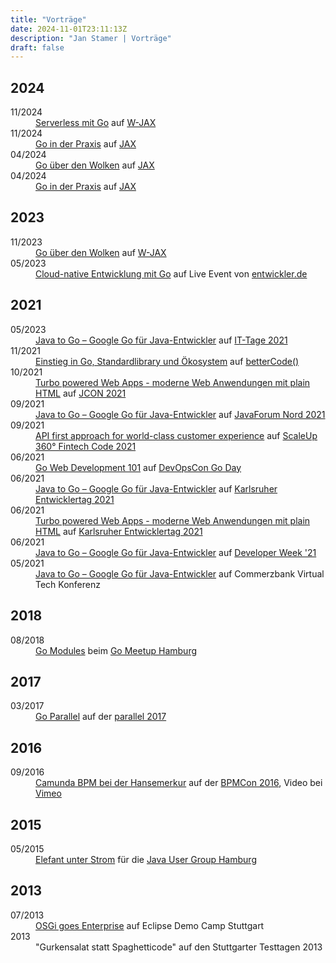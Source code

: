 ```yaml
---
title: "Vorträge"
date: 2024-11-01T23:11:13Z
description: "Jan Stamer | Vorträge"
draft: false
---
```


<h2>2024</h2>
<dl>
    <dt>11/2024</dt>
    <dd><a href="https://jax.de/cloud-container-serverless/serverless-mit-go/">Serverless mit Go</a>
    auf <a href="https://jax.de/">W-JAX</a>
    </dd>
    <dt>11/2024</dt>
    <dd><a href="https://jax.de/cloud-container-serverless/go-in-der-praxis/">Go in der Praxis</a>
    auf <a href="https://jax.de/">JAX</a>
    </dd>
    <dt>04/2024</dt>
    <dd><a href="https://jax.de/core-java-jvm-languages/go-cloud-entwicklung/">Go über den Wolken</a>
    auf <a href="https://jax.de/">JAX</a>
    </dd>
    <dt>04/2024</dt>
    <dd><a href="https://jax.de/cloud-container-serverless/go-in-der-praxis/">Go in der Praxis</a>
    auf <a href="https://jax.de/">JAX</a>
    </dd>
</dl>

<h2>2023</h2>
<dl>
    <dt>11/2023</dt>
    <dd><a href="https://jax.de/core-java-jvm-languages/go-cloud-entwicklung/">Go über den Wolken</a>
    auf <a href="https://jax.de/">W-JAX</a>
    </dd>
    <dt>05/2023</dt>
    <dd><a href="https://entwickler.de/cloud-native-entwicklung-mit-go/">Cloud-native Entwicklung mit Go</a>
    auf Live Event von <a href="https://entwickler.de/">entwickler.de</a>
    </dd>
</dl>

<h2>2021</h2>
<dl>
    <dt>05/2023</dt>
    <dd><a href="https://www.ittage.informatik-aktuell.de/programm/2021/google-go-fuer-java-entwickler-java-to-go.html">Java to Go – Google Go für Java-Entwickler</a>
    auf <a href="https://www.ittage.informatik-aktuell.de">IT-Tage 2021</a>
    </dd>
    <dt>11/2021</dt>
    <dd><a href="https://go.bettercode.eu/veranstaltung-13578-se-0-einstieg-in-go-standard-library-und-oekosystem.html">Einstieg in Go, Standardlibrary und Ökosystem</a>
    auf <a href="https://go.bettercode.eu/">betterCode()</a>
    </dd>
    <dt>10/2021</dt>
    <dd><a href="https://jcon.sched.com/event/k7JV/turbo-powered-web-apps-moderne-web-anwendungen-mit-plain-html?iframe=no">Turbo powered Web Apps - moderne Web Anwendungen mit plain HTML</a>
    auf <a href="https://jcon.one/">JCON 2021</a>
    </dd>
    <dt>09/2021</dt>
    <dd><a href="https://javaforumnord.de/">Java to Go – Google Go für Java-Entwickler</a>
    auf <a href="https://javaforumnord.de/">JavaForum Nord 2021</a>
    </dd>
    <dt>09/2021</dt>
    <dd><a href="https://www.scale-up-360.com/en/fintech-code">API first approach for world-class customer experience</a>
    auf <a href="https://www.scale-up-360.com/en/fintech-code/agenda">ScaleUp 360° Fintech Code 2021</a>
    </dd>
    <dt>06/2021</dt>
    <dd><a href="https://devopscon.io/go-day/go-web-development-101/">Go Web Development 101</a>
    auf <a href="https://devopscon.io/berlin-de/">DevOpsCon Go Day</a>
    </dd>
    <dt>06/2021</dt>
    <dd><a href="https://entwicklertag.de/karlsruhe/2021/java-go-google-go-f-r">Java to Go – Google Go für Java-Entwickler</a>
    auf <a href="https://entwicklertag.de/karlsruhe/2021/">Karlsruher Entwicklertag 2021</a>
    </dd>
    <dt>06/2021</dt>
    <dd><a href="https://entwicklertag.de/karlsruhe/2021/turbo-powered-web-apps">Turbo powered Web Apps - moderne Web Anwendungen mit plain HTML</a>
    <a href="https://raw.githubusercontent.com/remast/remast.github.io/develop/talks/2021-06-09_Turbo_powered_Web_Apps.pdf"><i class="fas fa-file-pdf" alt="Turbo powered Web Apps (PDF)"></i></a>
    auf <a href="https://entwicklertag.de/karlsruhe/2021/">Karlsruher Entwicklertag 2021</a>
    </dd>
    <dt>06/2021</dt>
    <dd>
        <a href="https://www.developer-week.de/programm/#/talk/java-to-go-google-go-fur-java-entwickler">Java to Go – Google Go für Java-Entwickler</a>
        auf <a href="https://www.developer-week.de">Developer Week '21</a>
    </dd>
    <dt>05/2021</dt>
    <dd>
        <a href="https://raw.githubusercontent.com/remast/remast.github.io/develop/talks/2021-05-04_VirtualTechConf_Java_to_Go.pdf">Java to Go – Google Go für Java-Entwickler</a> auf Commerzbank Virtual Tech Konferenz
    </dd>
</dl>
<h2>2018</h2>
<dl>
    <dt>08/2018</dt>
    <dd>
        <a href="https://docs.google.com/presentation/d/1NZrvgruD7Sn9lh6eA6xj65iYqIWX6ZjX-fPefOg16Dk/edit?usp=sharing">Go
            Modules</a>
        <a href="https://raw.githubusercontent.com/remast/remast.github.io/develop/talks/2018-08-23_GoMeetupHH_Go_Modules.pdf"><i class="fas fa-file-pdf" alt="Go
            Modules (PDF)"></i></a> beim <a href="https://www.meetup.com/de-DE/Go-User-Group-Hamburg/">Go
            Meetup Hamburg</a>
    </dd>
</dl>
<h2>2017</h2>
<dl>
    <dt>03/2017</dt>
    <dd>
        <a href="https://go-talks.appspot.com/github.com/remast/remast.github.io/talks/2017-03_parallel_Go-Parallel/go-parallel.slide">Go
            Parallel</a>
        auf der <a href="https://www.parallelcon.de/">parallel 2017</a>
    </dd>
</dl>
<h2>2016</h2>
<dl>
    <dt>09/2016</dt>
    <dd>
        <a href="https://raw.githubusercontent.com/remast/remast.github.io/develop/talks/2016-09_BPMCon_Camunda_HanseMerkur.pdf">Camunda
            BPM bei der Hansemerkur</a>
        auf der <a href="https://camunda.com/events/camundacon/">BPMCon 2016</a>, Video bei
        <a href="https://vimeo.com/186233436">Vimeo</a>
    </dd>
</dl>
<h2>2015</h2>
<dl>
    <dt>05/2015</dt>
    <dd>
        <a href="https://raw.githubusercontent.com/remast/remast.github.io/develop/talks/2015-05_JUGS_HH_Elefant_unter_Strom.pdf">Elefant unter Strom</a>
        für die <a href="http://www.jughh.de">Java User Group Hamburg</a>
    </dd>
</dl>
<h2>2013</h2>
<dl>
    <dt>07/2013</dt>
    <dd>
         <a href="https://raw.githubusercontent.com/remast/remast.github.io/develop/talks/2013-07_EclipseDemoCamp_OSGi_goes_Enterprise.pdf">OSGi
            goes Enterprise</a> auf Eclipse Demo Camp Stuttgart
    </dd>
    <dt>2013</dt>
    <dd>
        "Gurkensalat statt Spaghetticode" auf den Stuttgarter Testtagen 2013
    </dd>
</dl>
